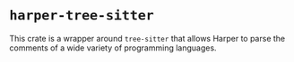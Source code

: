 # `harper-tree-sitter`

This crate is a wrapper around `tree-sitter` that allows Harper to parse the comments of a wide variety of programming languages.
